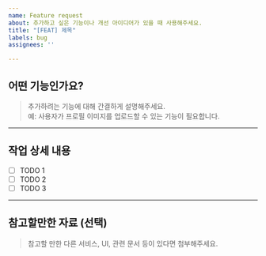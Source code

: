 ```yaml
---
name: Feature request
about: 추가하고 싶은 기능이나 개선 아이디어가 있을 때 사용해주세요.
title: "[FEAT] 제목"
labels: bug
assignees: ''

---
```


## 어떤 기능인가요?

> 추가하려는 기능에 대해 간결하게 설명해주세요.  
예: 사용자가 프로필 이미지를 업로드할 수 있는 기능이 필요합니다.

---

## 작업 상세 내용

- [ ] TODO 1
- [ ] TODO 2
- [ ] TODO 3

---

## 참고할만한 자료 (선택)

> 참고할 만한 다른 서비스, UI, 관련 문서 등이 있다면 첨부해주세요.
